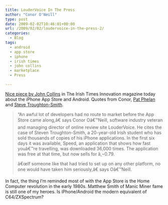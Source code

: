 ```yaml
---
title: LouderVoice In The Press
author: "Conor O'Neill"
type: post
date: 2009-02-02T10:46:01+00:00
url: /2009/02/02/loudervoice-in-the-press-2/
categories:
  - Blog
tags:
  - android
  - app store
  - iphone
  - irish times
  - john collins
  - marketplace
  - Press

---
```

[Nice piece by John Collins][1] in The Irish Times Innovation magazine today about the iPhone App Store and Android. Quotes from Conor, [Pat Phelan][2] and [Steve Troughton-Smith][3].

> &#8220;An awful lot of developers had no route to market before the App Store came along,â€ says Conor Oâ€™Neill, software industry veteran and managing director of online review site LouderVoice. He cites the case of Steven Troughton-Smith, a 20-year-old Irish student who has sold thousands of copies of his iPhone applications. In the first six days it was available, Speed, an application that shows how fast youâ€™re travelling, was downloaded 36,000 times. The application was free at that time, but now sells for â‚¬0.79.
> 
> â€œIf someone like that had tried to set up on any other platform, no one would have taken him seriously,â€ says Oâ€™Neill.

In fact, the thing I&#8217;m reminded most of with the App Store is the Home Computer revolution in the early 1980s. Matthew Smith of Manic Miner fame is still one of my heroes. Is iPhone/Android the modern equivalent of C64/ZXSpectrum?

 [1]: http://www.irishtimes.com/newspaper/innovation/2009/0202/1232923380300.html
 [2]: http://twitter.com/patphelan
 [3]: http://twitter.com/stroughtonsmith